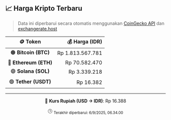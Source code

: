 

<!-- HARGA_KRIPTO -->
## 📈 Harga Kripto Terbaru

> Data ini diperbarui secara otomatis menggunakan [CoinGecko API](https://www.coingecko.com/) dan [exchangerate.host](https://exchangerate.host/)

<div align="center">

| 🪙 Token | 💰 Harga (IDR) |
|:------:|---------------:|
| 🟠 **Bitcoin (BTC)**   | Rp 1.813.567.781 |
| 🔵 **Ethereum (ETH)**  | Rp 70.582.470 |
| 🟣 **Solana (SOL)**    | Rp 3.339.218 |
| 🟢 **Tether (USDT)**   | Rp 16.382 |

---

💱 **Kurs Rupiah (USD → IDR)**: Rp 16.388

🕒 <sub>Terakhir diperbarui: 6/9/2025, 06.34.00</sub>

</div>
<!-- /HARGA_KRIPTO -->